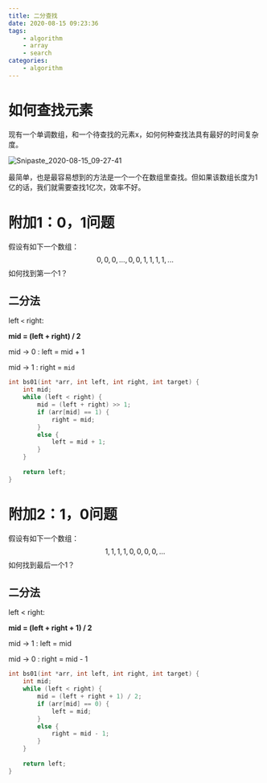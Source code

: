 ```yaml
---
title: 二分查找
date: 2020-08-15 09:23:36
tags:
    - algorithm
    - array
    - search
categories:
    - algorithm
---
```




# 如何查找元素

现有一个单调数组，和一个待查找的元素x，如何何种查找法具有最好的时间复杂度。

![Snipaste_2020-08-15_09-27-41](..\_img\Snipaste_2020-08-15_09-27-41.png)

最简单，也是最容易想到的方法是一个一个在数组里查找。但如果该数组长度为1亿的话，我们就需要查找1亿次，效率不好。



# 附加1：0，1问题

假设有如下一个数组：
$$
0, 0, 0, ... , 0, 0, 1, 1, 1, 1, ...
$$
如何找到第一个1？



## 二分法

left `<` right:

**mid = (left + right) / 2**

mid -> 0 : left = mid + 1

mid -> 1 : right = `mid`



```c++
int bs01(int *arr, int left, int right, int target) {
    int mid;
    while (left < right) {
        mid = (left + right) >> 1;
        if (arr[mid] == 1) {
            right = mid;
        }
        else {
            left = mid + 1;
        }
    }
    
    return left;
}
```





# 附加2：1，0问题

假设有如下一个数组：
$$
1, 1, 1, 1, 0, 0, 0, 0, ...
$$
如何找到最后一个1？



## 二分法

left < right:

**mid = (left + right + 1) / 2** 

mid -> 1 : left = mid

mid -> 0 : right = mid - 1

```c++
int bs01(int *arr, int left, int right, int target) {
    int mid;
    while (left < right) {
        mid = (left + right + 1) / 2;
        if (arr[mid] == 0) {
            left = mid;
        }
        else {
            right = mid - 1;
        }
    }
    
    return left;
}
```









